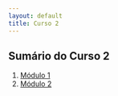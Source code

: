 ```yaml
---
layout: default
title: Curso 2
---
```

## Sumário do Curso 2
1. [Módulo 1](modulo1/index.md)
2. [Módulo 2](modulo2/index.md)
